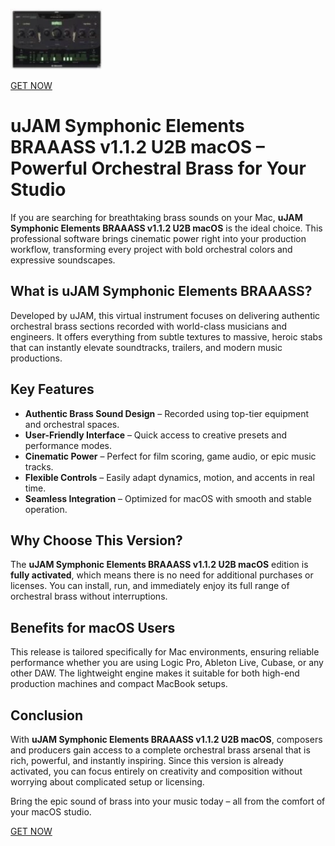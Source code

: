![uJAM Symphonic Elements BRAAASS v1.1.2 U2B macOS](/images/frame.webp)

[GET NOW](../../releases)

# uJAM Symphonic Elements BRAAASS v1.1.2 U2B macOS – Powerful Orchestral Brass for Your Studio

If you are searching for breathtaking brass sounds on your Mac, **uJAM Symphonic Elements BRAAASS v1.1.2 U2B macOS** is the ideal choice. This professional software brings cinematic power right into your production workflow, transforming every project with bold orchestral colors and expressive soundscapes. 

## What is uJAM Symphonic Elements BRAAASS?
Developed by uJAM, this virtual instrument focuses on delivering authentic orchestral brass sections recorded with world-class musicians and engineers. It offers everything from subtle textures to massive, heroic stabs that can instantly elevate soundtracks, trailers, and modern music productions.

## Key Features
- **Authentic Brass Sound Design** – Recorded using top-tier equipment and orchestral spaces.  
- **User-Friendly Interface** – Quick access to creative presets and performance modes.  
- **Cinematic Power** – Perfect for film scoring, game audio, or epic music tracks.  
- **Flexible Controls** – Easily adapt dynamics, motion, and accents in real time.  
- **Seamless Integration** – Optimized for macOS with smooth and stable operation.  

## Why Choose This Version?
The **uJAM Symphonic Elements BRAAASS v1.1.2 U2B macOS** edition is **fully activated**, which means there is no need for additional purchases or licenses. You can install, run, and immediately enjoy its full range of orchestral brass without interruptions.

## Benefits for macOS Users
This release is tailored specifically for Mac environments, ensuring reliable performance whether you are using Logic Pro, Ableton Live, Cubase, or any other DAW. The lightweight engine makes it suitable for both high-end production machines and compact MacBook setups.

## Conclusion
With **uJAM Symphonic Elements BRAAASS v1.1.2 U2B macOS**, composers and producers gain access to a complete orchestral brass arsenal that is rich, powerful, and instantly inspiring. Since this version is already activated, you can focus entirely on creativity and composition without worrying about complicated setup or licensing.

Bring the epic sound of brass into your music today – all from the comfort of your macOS studio.


[GET NOW](../../releases)
